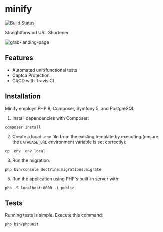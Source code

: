 # minify

[![Build Status](https://travis-ci.com/NNR-D05/minify.svg?branch=main)](https://travis-ci.com/github/NNR-DOS/minify)

Straightforward URL Shortener

![grab-landing-page](https://github.com/NNR-DOS/minify/blob/main/minify.gif)

## Features
- Automated unit/functional tests
- Captca Protection
- CI/CD with Travis CI

## Installation

Minify employs PHP 8, Composer, Symfony 5, and PostgreSQL.

1. Install dependencies with Composer:

`composer install`

2. Create a local `.env` file from the existing template by executing (ensure the `DATABASE_URL` environment variable is set correctly):

`cp .env .env.local`

3. Run the migration:

`php bin/console doctrine:migrations:migrate`

5. Run the application using PHP's built-in server with:

`php -S localhost:8000 -t public`

## Tests

Running tests is simple. Execute this command:

`php bin/phpunit`
